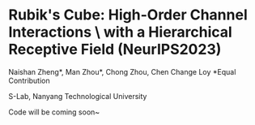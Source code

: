 # Rubik's Cube: High-Order Channel Interactions \\ with a Hierarchical Receptive Field (NeurIPS2023)

Naishan Zheng*, Man Zhou*, Chong Zhou, Chen Change Loy
*Equal Contribution

S-Lab, Nanyang Technological University

Code will be coming soon~
